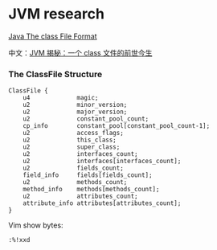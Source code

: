 # JVM research


[Java The class File Format ](https://docs.oracle.com/javase/specs/jvms/se7/html/jvms-4.html)

中文：[JVM 揭秘：一个 class 文件的前世今生](https://zhuanlan.zhihu.com/p/33440868)

### The ClassFile Structure

```
ClassFile {
    u4             magic;
    u2             minor_version;
    u2             major_version;
    u2             constant_pool_count;
    cp_info        constant_pool[constant_pool_count-1];
    u2             access_flags;
    u2             this_class;
    u2             super_class;
    u2             interfaces_count;
    u2             interfaces[interfaces_count];
    u2             fields_count;
    field_info     fields[fields_count];
    u2             methods_count;
    method_info    methods[methods_count];
    u2             attributes_count;
    attribute_info attributes[attributes_count];
}
```

Vim show bytes:

```
:%!xxd
```